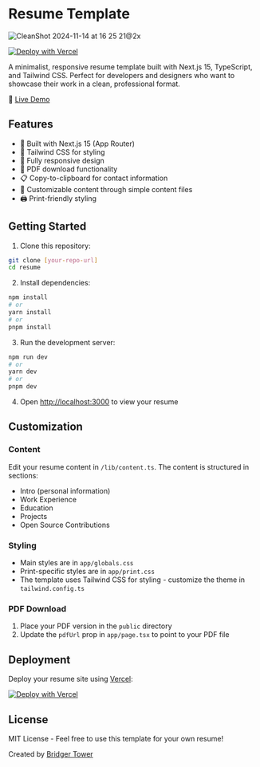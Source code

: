 # Resume Template

![CleanShot 2024-11-14 at 16 25 21@2x](https://github.com/user-attachments/assets/db375335-04d7-4041-8156-c5dab1928f35)

[![Deploy with Vercel](https://vercel.com/button)](https://vercel.com/new/clone?repository-url=https%3A%2F%2Fgithub.com%2Fbrijr%2Fresume&project-name=resume&repository-name=resume&redirect-url=https%3A%2F%2Fgithub.com%2Fbrijr%2Fresume&demo-title=Next.js%2015%20Resume%20Template%20&demo-url=https%3A%2F%2Fresume.bridger.to)

A minimalist, responsive resume template built with Next.js 15, TypeScript, and Tailwind CSS. Perfect for developers and designers who want to showcase their work in a clean, professional format.

🔗 [Live Demo](https://resume.bridger.to)

## Features

- 🚀 Built with Next.js 15 (App Router)
- 💨 Tailwind CSS for styling
- 📱 Fully responsive design
- 📄 PDF download functionality
- 📋 Copy-to-clipboard for contact information
- 🎨 Customizable content through simple content files
- 🖨 Print-friendly styling

## Getting Started

1. Clone this repository:

```bash
git clone [your-repo-url]
cd resume
```

2. Install dependencies:

```bash
npm install
# or
yarn install
# or
pnpm install
```

3. Run the development server:

```bash
npm run dev
# or
yarn dev
# or
pnpm dev
```

4. Open [http://localhost:3000](http://localhost:3000) to view your resume

## Customization

### Content

Edit your resume content in `/lib/content.ts`. The content is structured in sections:

- Intro (personal information)
- Work Experience
- Education
- Projects
- Open Source Contributions

### Styling

- Main styles are in `app/globals.css`
- Print-specific styles are in `app/print.css`
- The template uses Tailwind CSS for styling - customize the theme in `tailwind.config.ts`

### PDF Download

1. Place your PDF version in the `public` directory
2. Update the `pdfUrl` prop in `app/page.tsx` to point to your PDF file

## Deployment

Deploy your resume site using [Vercel](https://vercel.com):

[![Deploy with Vercel](https://vercel.com/button)](https://vercel.com/new/clone?repository-url=https%3A%2F%2Fgithub.com%2Fbrijr%2Fresume&project-name=resume&repository-name=resume&redirect-url=https%3A%2F%2Fgithub.com%2Fbrijr%2Fresume&demo-title=Next.js%2015%20Resume%20Template%20&demo-url=https%3A%2F%2Fresume.bridger.to)

## License

MIT License - Feel free to use this template for your own resume!

Created by [Bridger Tower](https://bridger.to)
